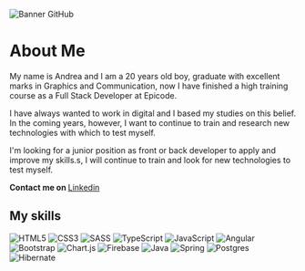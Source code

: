 ![Banner GitHub](https://github.com/andbardii/andbardii/assets/126244632/9936cf3c-d98b-4c3d-b0ea-1a80fb5cdd7d)

# About Me
My name is Andrea and I am a 20 years old boy, graduate with excellent marks in Graphics and Communication, now I have finished a high training course as a Full Stack Developer at Epicode.

I have always wanted to work in digital and I based my studies on this belief. In the coming years, however, I want to continue to train and research new technologies with which to test myself. 

I'm looking for a junior position as front or back developer to apply and improve my skills.s, I will continue to train and look for new technologies to test myself.

<b> Contact me on </b>
[Linkedin](https://www.linkedin.com/in/andbardii)

## My skills
![HTML5](https://img.shields.io/badge/html5-%23E34F26.svg?style=for-the-badge&logo=html5&logoColor=white)
![CSS3](https://img.shields.io/badge/SASS-hotpink.svg?style=for-the-badge&logo=css3&logoColor=white)
![SASS](https://img.shields.io/badge/SASS-hotpink.svg?style=for-the-badge&logo=SASS&logoColor=white)
![TypeScript](https://img.shields.io/badge/typescript-%23007ACC.svg?style=for-the-badge&logo=typescript&logoColor=white)
![JavaScript](https://img.shields.io/badge/javascript-yellow.svg?style=for-the-badge&logo=javascript&logoColor=white)
![Angular](https://img.shields.io/badge/angular-%23DD0031.svg?style=for-the-badge&logo=angular&logoColor=white)
![Bootstrap](https://img.shields.io/badge/bootstrap-%238511FA.svg?style=for-the-badge&logo=bootstrap&logoColor=white)
![Chart.js](https://img.shields.io/badge/chart.js-white?style=for-the-badge&logo=chart.js)
![Firebase](https://img.shields.io/badge/chart.js-white?style=for-the-badge&logo=firebase)
![Java](https://img.shields.io/badge/Java-ED8B00?style=for-the-badge&logo=openjdk&logoColor=white")
![Spring](https://img.shields.io/badge/spring-%236DB33F.svg?style=for-the-badge&logo=spring&logoColor=white)
![Postgres](https://img.shields.io/badge/postgres-%23316192.svg?style=for-the-badge&logo=postgresql&logoColor=white)
![Hibernate](https://img.shields.io/badge/Hibernate-59666C?style=for-the-badge&logo=Hibernate&logoColor=white)
